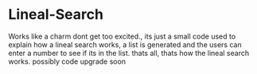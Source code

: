 # Lineal-Search
Works like a charm
dont get too excited., its just a small code used to explain how a lineal search works, 
a list is generated and the users can enter a number to see if its in the list. thats all, thats how the lineal search works. 
possibly code upgrade soon 
